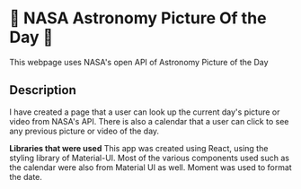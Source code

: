 # 🚀 NASA Astronomy Picture Of the Day  🚀

This webpage uses NASA's open API of Astronomy Picture of the Day

## Description

I have created a page that a user can look up the current day's picture or video from NASA's API. There is also a calendar that a user can click to see any previous picture or video of the day.

**Libraries that were used**
This app was created using React, using the styling library of Material-UI. Most of the various components used such as the calendar were also from Material UI as well. Moment was used to format the date.